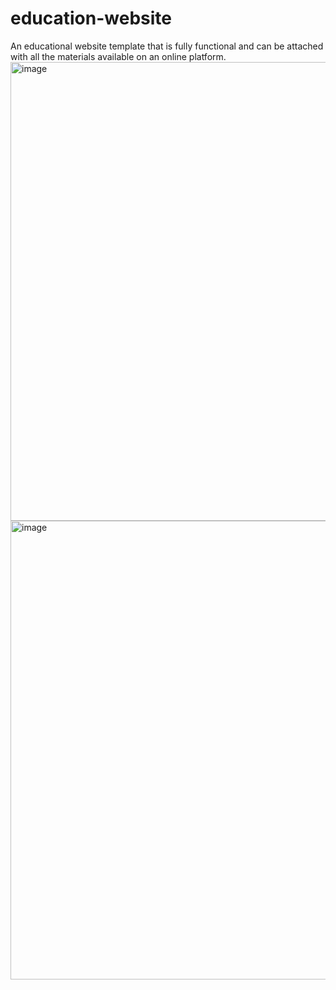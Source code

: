# education-website
An educational website template that is fully functional and can be attached with all the materials available on an online platform.
<img width="734" alt="image" src="https://github.com/Ruiii08/education-website/assets/145280655/21389d16-cb74-4600-8455-56b01f3e30e2">
<img width="734" alt="image" src="https://github.com/Ruiii08/education-website/assets/145280655/351f8c39-88ea-4ded-bcc5-3976d12a3a5c">


